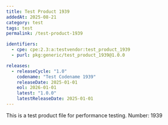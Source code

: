 ```yaml
---
title: Test Product 1939
addedAt: 2025-08-21
category: test
tags: test
permalink: /test-product-1939

identifiers:
  - cpe: cpe:2.3:a:testvendor:test_product_1939
  - purl: pkg:generic/test_product_1939@1.0.0

releases:
  - releaseCycle: "1.0"
    codename: "Test Codename 1939"
    releaseDate: 2025-01-01
    eol: 2026-01-01
    latest: "1.0.0"
    latestReleaseDate: 2025-01-01
---
```


This is a test product file for performance testing. Number: 1939

